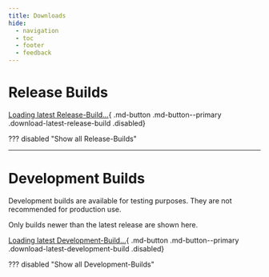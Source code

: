 ```yaml
---
title: Downloads
hide:
  - navigation
  - toc
  - footer
  - feedback
---
```

<style>
  .disabled,
  details.disabled {
    pointer-events: none;
    opacity: 0.5;
    }
</style>
<script defer type="text/javascript" src="../_webCode/js/downloads.js"></script>

# Release Builds
 
[Loading latest Release-Build...](){ .md-button .md-button--primary .download-latest-release-build .disabled}

??? disabled "Show all Release-Builds"
    <div class="grid cards" id="download-all-release-build" markdown>
    </div>

---

# Development Builds

Development builds are available for testing purposes. They are not recommended for production use.

Only builds newer than the latest release are shown here.

[Loading latest Development-Build...](#){ .md-button .md-button--primary .download-latest-development-build .disabled}

??? disabled "Show all Development-Builds" 
    <div class="grid cards" id="download-all-development-build" markdown>
    </div>
